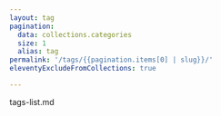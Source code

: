 ```yaml
---
layout: tag
pagination:
  data: collections.categories
  size: 1
  alias: tag
permalink: '/tags/{{pagination.items[0] | slug}}/'
eleventyExcludeFromCollections: true

---
```


tags-list.md
